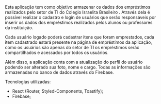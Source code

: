 Esta aplicação tem como objetivo armazenar os dados dos empréstimos realizados pelo setor de TI do Colegio Israelita Brasileiro . Através dela é possível realizar o cadastro e login de usuários que serão responsáveis por inserir os dados dos empréstimos realizados pelos alunos ou professores da instituição.

Cada usuário logado poderá cadastrar itens que foram emprestados, cada item cadastrado estará presente na página de empréstimos da aplicação, como os usuários são apenas do setor de TI os empréstimos serão compartilhados e acessados por todos os usuários.

Além disso, a aplicação conta com a atualização do perfil do usuário podendo ser alterado sua foto, nome e cargo. Todas as informações são armazenadas no banco de dados através do Firebase.

Tecnologias utilizadas:
- React (Router, Styled-Components, Toastify);
- Firebase;
